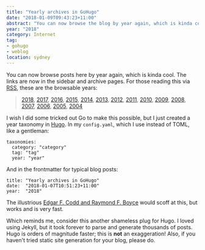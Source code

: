 ```yaml
---
title: "Yearly archives in GoHugo"
date: "2018-01-09T09:43:23+11:00"
abstract: "You can now browse the blog by year again, which is kinda cool."
year: "2018"
category: Internet
tag:
- gohugo
- weblog
location: sydney
---
```

You can now browse posts here by year again, which is kinda cool. The links are now in the sidebar and archive pages. For those reading this via [RSS], these are the browsable years:

> [2018](https://rubenerd.com/year/2018/), 
> [2017](https://rubenerd.com/year/2017/), 
> [2016](https://rubenerd.com/year/2016/), 
> [2015](https://rubenerd.com/year/2015/), 
> [2014](https://rubenerd.com/year/2014/), 
> [2013](https://rubenerd.com/year/2013/), 
> [2012](https://rubenerd.com/year/2012/), 
> [2011](https://rubenerd.com/year/2011/), 
> [2010](https://rubenerd.com/year/2010/), 
> [2009](https://rubenerd.com/year/2009/), 
> [2008](https://rubenerd.com/year/2008/), 
> [2007](https://rubenerd.com/year/2007/), 
> [2006](https://rubenerd.com/year/2006/), 
> [2005](https://rubenerd.com/year/2005/), 
> [2004](https://rubenerd.com/year/2004/)

I wish I did some tricked out Go to make this possible, but I just created a year taxonomy in [Hugo]. In my `config.yaml`, which I use instead of TOML, like a gentleman:

    taxonomies:
      category: "category"
      tag: "tag"
      year: "year"

And in the frontmatter for typical blog posts:

    title: "Yearly archives in GoHugo"
    date:  "2018-01-07T10:51:23+11:00"
    year:  "2018"

The illustrious [Edgar F. Codd and Raymond F. Boyce] would scoff at this, but works and is very fast.

Which reminds me, consider this another shameless plug for Hugo. I loved using Jekyll, but it took forever to parse and generate thousands of posts. Hugo is orders of magnitude faster; this is **not** an exaggeration! Also, if you haven't tried static site generation for your blog, please do.

[Edgar F. Codd and Raymond F. Boyce]: https://en.wikipedia.org/wiki/Boyce–Codd_normal_form
[Hugo]: https://gohugo.io/
[RSS]: https://rubenerd.com/feed/

